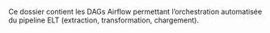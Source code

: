 Ce dossier contient les DAGs Airflow permettant l’orchestration automatisée du pipeline ELT (extraction, transformation, chargement).

